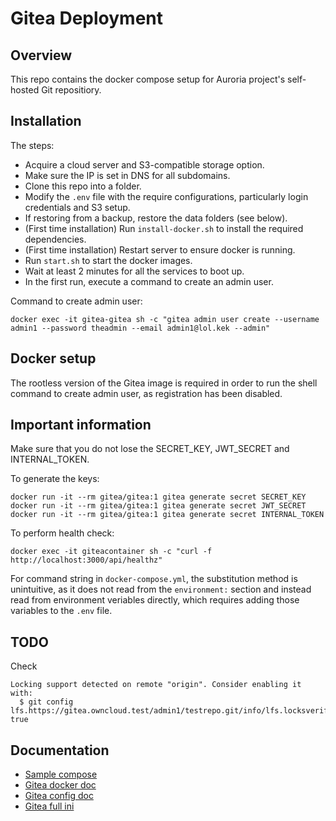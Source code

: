 # Gitea Deployment

## Overview
This repo contains the docker compose setup for Auroria project's self-hosted Git repositiory.

## Installation
The steps:
- Acquire a cloud server and S3-compatible storage option.
- Make sure the IP is set in DNS for all subdomains.
- Clone this repo into a folder.
- Modify the `.env` file with the require configurations, particularly login credentials and S3 setup.
- If restoring from a backup, restore the data folders (see below).
- (First time installation) Run `install-docker.sh` to install the required dependencies.
- (First time installation) Restart server to ensure docker is running.
- Run `start.sh` to start the docker images.
- Wait at least 2 minutes for all the services to boot up.
- In the first run, execute a command to create an admin user.

Command to create admin user:
```shell
docker exec -it gitea-gitea sh -c "gitea admin user create --username admin1 --password theadmin --email admin1@lol.kek --admin"
```

## Docker setup
The rootless version of the Gitea image is required in order to run the shell command to create admin user, as registration has been disabled.

## Important information
Make sure that you do not lose the SECRET_KEY, JWT_SECRET and INTERNAL_TOKEN.

To generate the keys:
```shell
docker run -it --rm gitea/gitea:1 gitea generate secret SECRET_KEY
docker run -it --rm gitea/gitea:1 gitea generate secret JWT_SECRET
docker run -it --rm gitea/gitea:1 gitea generate secret INTERNAL_TOKEN
```

To perform health check:
```shell
docker exec -it giteacontainer sh -c "curl -f http://localhost:3000/api/healthz"
```

For command string in `docker-compose.yml`, the substitution method is unintuitive, as it does not read from the `environment:` section and instead read from environment veriables directly, which requires adding those variables to the `.env` file.

## TODO

Check
```
Locking support detected on remote "origin". Consider enabling it with:
  $ git config lfs.https://gitea.owncloud.test/admin1/testrepo.git/info/lfs.locksverify true
```

## Documentation
- [Sample compose](https://github.com/heyValdemar/gitea-traefik-letsencrypt-docker-compose)
- [Gitea docker doc](https://docs.gitea.com/installation/install-with-docker-rootless)
- [Gitea config doc](https://docs.gitea.com/administration/config-cheat-sheet)
- [Gitea full ini](https://github.com/go-gitea/gitea/blob/main/custom/conf/app.example.ini)